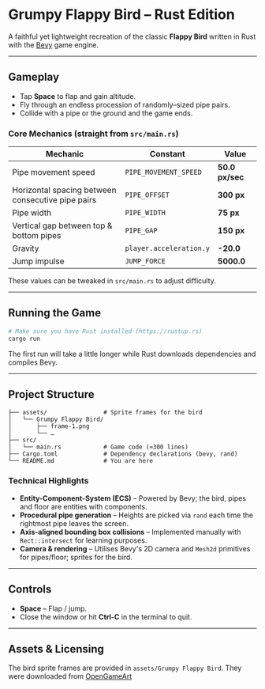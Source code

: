 # Grumpy Flappy Bird – Rust Edition

A faithful yet lightweight recreation of the classic **Flappy Bird** written in Rust with the [Bevy](https://bevyengine.org) game engine.

---

## Gameplay
* Tap **Space** to flap and gain altitude.
* Fly through an endless procession of randomly–sized pipe pairs.
* Collide with a pipe or the ground and the game ends.

### Core Mechanics (straight from `src/main.rs`)
| Mechanic | Constant | Value |
|----------|----------|-------|
| Pipe movement speed | `PIPE_MOVEMENT_SPEED` | **50.0 px/sec** |
| Horizontal spacing between consecutive pipe pairs | `PIPE_OFFSET` | **300 px** |
| Pipe width | `PIPE_WIDTH` | **75 px** |
| Vertical gap between top & bottom pipes | `PIPE_GAP` | **150 px** |
| Gravity | `player.acceleration.y` | **-20.0** |
| Jump impulse | `JUMP_FORCE` | **5000.0** |

These values can be tweaked in `src/main.rs` to adjust difficulty.

---

## Running the Game
```bash
# Make sure you have Rust installed (https://rustup.rs)
cargo run
```
The first run will take a little longer while Rust downloads dependencies and compiles Bevy.

---

## Project Structure
```
├── assets/                # Sprite frames for the bird
│   └── Grumpy Flappy Bird/
│       ├── frame-1.png
│       └── …
├── src/
│   └── main.rs            # Game code (≈300 lines)
├── Cargo.toml             # Dependency declarations (bevy, rand)
└── README.md              # You are here
```

### Technical Highlights
* **Entity-Component-System (ECS)** – Powered by Bevy; the bird, pipes and floor are entities with components.
* **Procedural pipe generation** – Heights are picked via `rand` each time the rightmost pipe leaves the screen.
* **Axis-aligned bounding box collisions** – Implemented manually with `Rect::intersect` for learning purposes.
* **Camera & rendering** – Utilises Bevy's 2D camera and `Mesh2d` primitives for pipes/floor; sprites for the bird.

---

## Controls
* **Space** – Flap / jump.
* Close the window or hit **Ctrl-C** in the terminal to quit.

---

## Assets & Licensing
The bird sprite frames are provided in `assets/Grumpy Flappy Bird`. They were downloaded from [OpenGameArt](https://opengameart.org)